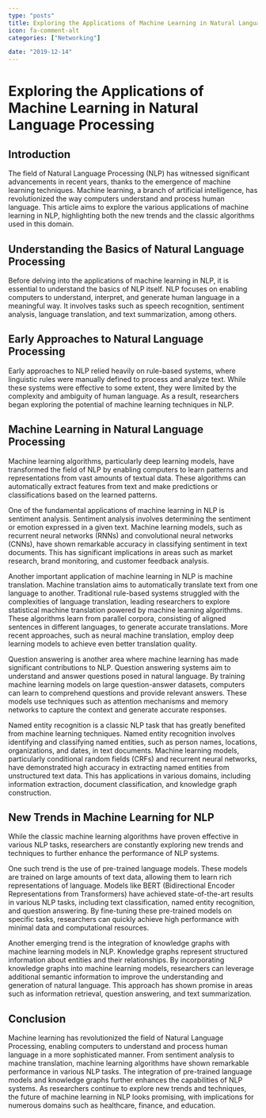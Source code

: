 ```yaml
---
type: "posts"
title: Exploring the Applications of Machine Learning in Natural Language Processing
icon: fa-comment-alt
categories: ["Networking"]

date: "2019-12-14"
---
```




# Exploring the Applications of Machine Learning in Natural Language Processing

## Introduction

The field of Natural Language Processing (NLP) has witnessed significant advancements in recent years, thanks to the emergence of machine learning techniques. Machine learning, a branch of artificial intelligence, has revolutionized the way computers understand and process human language. This article aims to explore the various applications of machine learning in NLP, highlighting both the new trends and the classic algorithms used in this domain.

## Understanding the Basics of Natural Language Processing

Before delving into the applications of machine learning in NLP, it is essential to understand the basics of NLP itself. NLP focuses on enabling computers to understand, interpret, and generate human language in a meaningful way. It involves tasks such as speech recognition, sentiment analysis, language translation, and text summarization, among others.

## Early Approaches to Natural Language Processing

Early approaches to NLP relied heavily on rule-based systems, where linguistic rules were manually defined to process and analyze text. While these systems were effective to some extent, they were limited by the complexity and ambiguity of human language. As a result, researchers began exploring the potential of machine learning techniques in NLP.

## Machine Learning in Natural Language Processing

Machine learning algorithms, particularly deep learning models, have transformed the field of NLP by enabling computers to learn patterns and representations from vast amounts of textual data. These algorithms can automatically extract features from text and make predictions or classifications based on the learned patterns.

One of the fundamental applications of machine learning in NLP is sentiment analysis. Sentiment analysis involves determining the sentiment or emotion expressed in a given text. Machine learning models, such as recurrent neural networks (RNNs) and convolutional neural networks (CNNs), have shown remarkable accuracy in classifying sentiment in text documents. This has significant implications in areas such as market research, brand monitoring, and customer feedback analysis.

Another important application of machine learning in NLP is machine translation. Machine translation aims to automatically translate text from one language to another. Traditional rule-based systems struggled with the complexities of language translation, leading researchers to explore statistical machine translation powered by machine learning algorithms. These algorithms learn from parallel corpora, consisting of aligned sentences in different languages, to generate accurate translations. More recent approaches, such as neural machine translation, employ deep learning models to achieve even better translation quality.

Question answering is another area where machine learning has made significant contributions to NLP. Question answering systems aim to understand and answer questions posed in natural language. By training machine learning models on large question-answer datasets, computers can learn to comprehend questions and provide relevant answers. These models use techniques such as attention mechanisms and memory networks to capture the context and generate accurate responses.

Named entity recognition is a classic NLP task that has greatly benefited from machine learning techniques. Named entity recognition involves identifying and classifying named entities, such as person names, locations, organizations, and dates, in text documents. Machine learning models, particularly conditional random fields (CRFs) and recurrent neural networks, have demonstrated high accuracy in extracting named entities from unstructured text data. This has applications in various domains, including information extraction, document classification, and knowledge graph construction.

## New Trends in Machine Learning for NLP

While the classic machine learning algorithms have proven effective in various NLP tasks, researchers are constantly exploring new trends and techniques to further enhance the performance of NLP systems.

One such trend is the use of pre-trained language models. These models are trained on large amounts of text data, allowing them to learn rich representations of language. Models like BERT (Bidirectional Encoder Representations from Transformers) have achieved state-of-the-art results in various NLP tasks, including text classification, named entity recognition, and question answering. By fine-tuning these pre-trained models on specific tasks, researchers can quickly achieve high performance with minimal data and computational resources.

Another emerging trend is the integration of knowledge graphs with machine learning models in NLP. Knowledge graphs represent structured information about entities and their relationships. By incorporating knowledge graphs into machine learning models, researchers can leverage additional semantic information to improve the understanding and generation of natural language. This approach has shown promise in areas such as information retrieval, question answering, and text summarization.

## Conclusion

Machine learning has revolutionized the field of Natural Language Processing, enabling computers to understand and process human language in a more sophisticated manner. From sentiment analysis to machine translation, machine learning algorithms have shown remarkable performance in various NLP tasks. The integration of pre-trained language models and knowledge graphs further enhances the capabilities of NLP systems. As researchers continue to explore new trends and techniques, the future of machine learning in NLP looks promising, with implications for numerous domains such as healthcare, finance, and education.